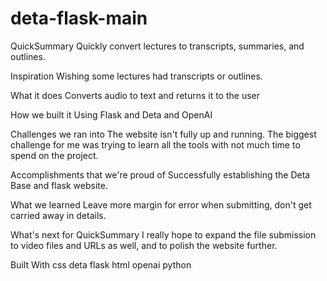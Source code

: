 # deta-flask-main
QuickSummary
Quickly convert lectures to transcripts, summaries, and outlines.

Inspiration
Wishing some lectures had transcripts or outlines.

What it does
Converts audio to text and returns it to the user

How we built it
Using Flask and Deta and OpenAI

Challenges we ran into
The website isn't fully up and running. The biggest challenge for me was trying to learn all the tools with not much time to spend on the project.

Accomplishments that we're proud of
Successfully establishing the Deta Base and flask website.

What we learned
Leave more margin for error when submitting, don't get carried away in details.

What's next for QuickSummary
I really hope to expand the file submission to video files and URLs as well, and to polish the website further.

Built With
css
deta
flask
html
openai
python
